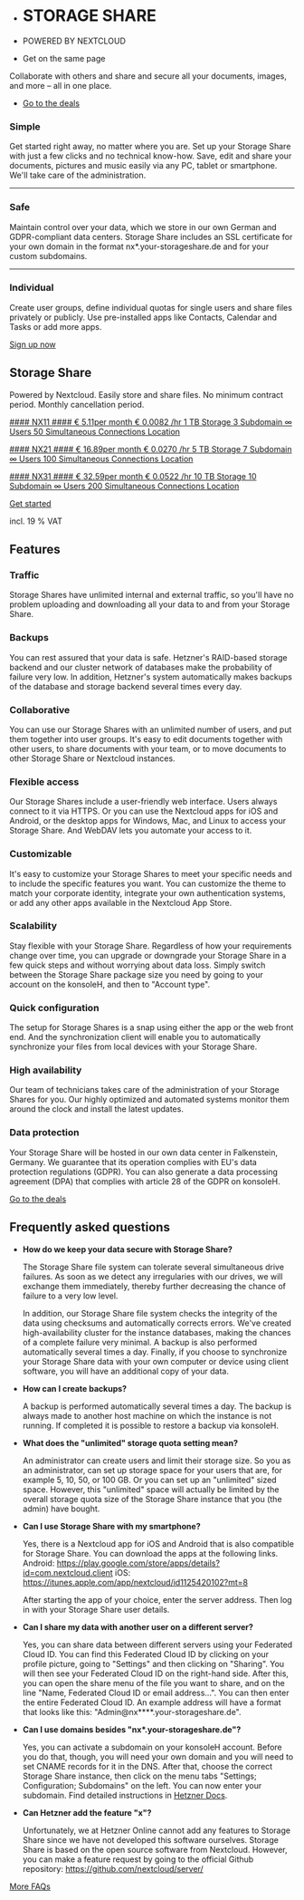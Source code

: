 * STORAGE SHARE
  ==========

* POWERED BY NEXTCLOUD
* Get on the same page

Collaborate with others and share and secure all your documents, images, and more – all in one place.

* [Go to the deals](https://www.hetzner.com/storage/storage-share/#pricing)

### Simple ###

Get started right away, no matter where you are. Set up your Storage Share with just a few clicks and no technical know-how. Save, edit and share your documents, pictures and music easily via any PC, tablet or smartphone. We'll take care of the administration.

---

### Safe ###

Maintain control over your data, which we store in our own German and GDPR-compliant data centers. Storage Share includes an SSL certificate for your own domain in the format nx\*.your-storageshare.de and for your custom subdomains.

---

### Individual ###

Create user groups, define individual quotas for single users and share files privately or publicly. Use pre-installed apps like Contacts, Calendar and Tasks or add more apps.

[Sign up now](https://konsoleh.hetzner.com/)

Storage Share
----------

Powered by Nextcloud. Easily store and share files.
No minimum contract period. Monthly cancellation period.

[#### NX11 #### € 5.11per month € 0.0082 /hr 1 TB Storage 3 Subdomain ∞ Users 50 Simultaneous Connections Location](https://konsoleh.hetzner.com/)

[#### NX21 #### € 16.89per month € 0.0270 /hr 5 TB Storage 7 Subdomain ∞ Users 100 Simultaneous Connections Location](https://konsoleh.hetzner.com/)

[#### NX31 #### € 32.59per month € 0.0522 /hr 10 TB Storage 10 Subdomain ∞ Users 200 Simultaneous Connections Location](https://konsoleh.hetzner.com/)

[Get started](https://konsoleh.hetzner.com/)

 incl. 19 % VAT

Features
----------

### Traffic ###

Storage Shares have unlimited internal and external traffic, so you'll have no problem uploading and downloading all your data to and from your Storage Share.

### Backups ###

You can rest assured that your data is safe. Hetzner's RAID-based storage backend and our cluster network of databases make the probability of failure very low. In addition, Hetzner's system automatically makes backups of the database and storage backend several times every day.

### Collaborative ###

You can use our Storage Shares with an unlimited number of users, and put them together into user groups. It's easy to edit documents together with other users, to share documents with your team, or to move documents to other Storage Share or Nextcloud instances.

### Flexible access ###

Our Storage Shares include a user-friendly web interface. Users always connect to it via HTTPS. Or you can use the Nextcloud apps for iOS and Android, or the desktop apps for Windows, Mac, and Linux to access your Storage Share. And WebDAV lets you automate your access to it.

### Customizable ###

It's easy to customize your Storage Shares to meet your specific needs and to include the specific features you want. You can customize the theme to match your corporate identity, integrate your own authentication systems, or add any other apps available in the Nextcloud App Store.

### Scalability ###

Stay flexible with your Storage Share. Regardless of how your requirements change over time, you can upgrade or downgrade your Storage Share in a few quick steps and without worrying about data loss. Simply switch between the Storage Share package size you need by going to your account on the konsoleH, and then to "Account type".

### Quick configuration ###

The setup for Storage Shares is a snap using either the app or the web front end. And the synchronization client will enable you to automatically synchronize your files from local devices with your Storage Share.

### High availability ###

Our team of technicians takes care of the administration of your Storage Shares for you. Our highly optimized and automated systems monitor them around the clock and install the latest updates.

### Data protection ###

Your Storage Share will be hosted in our own data center in Falkenstein, Germany. We guarantee that its operation complies with EU's data protection regulations (GDPR). You can also generate a data processing agreement (DPA) that complies with article 28 of the GDPR on konsoleH.

[Go to the deals](https://www.hetzner.com/storage/storage-share/#pricing)

Frequently asked questions
----------

* **How do we keep your data secure with Storage Share?**

  The Storage Share file system can tolerate several simultaneous drive failures. As soon as we detect any irregularies with our drives, we will exchange them immediately, thereby further decreasing the chance of failure to a very low level.

  In addition, our Storage Share file system checks the integrity of the data using checksums and automatically corrects errors. We've created high-availability cluster for the instance databases, making the chances of a complete failure very minimal. A backup is also performed automatically several times a day. Finally, if you choose to synchronize your Storage Share data with your own computer or device using client software, you will have an additional copy of your data.

* **How can I create backups?**

  A backup is performed automatically several times a day. The backup is always made to another host machine on which the instance is not running. If completed it is possible to restore a backup via konsoleH.

* **What does the "unlimited" storage quota setting mean?**

  An administrator can create users and limit their storage size. So you as an administrator, can set up storage space for your users that are, for example 5, 10, 50, or 100 GB. Or you can set up an "unlimited" sized space. However, this "unlimited" space will actually be limited by the overall storage quota size of the Storage Share instance that you (the admin) have bought.

* **Can I use Storage Share with my smartphone?**

  Yes, there is a Nextcloud app for iOS and Android that is also compatible for Storage Share. You can download the apps at the following links.
  Android: <https://play.google.com/store/apps/details?id=com.nextcloud.client>
  iOS: <https://itunes.apple.com/app/nextcloud/id1125420102?mt=8>

  After starting the app of your choice, enter the server address. Then log in with your Storage Share user details.

* **Can I share my data with another user on a different server?**

  Yes, you can share data between different servers using your Federated Cloud ID. You can find this Federated Cloud ID by clicking on your profile picture, going to "Settings" and then clicking on "Sharing". You will then see your Federated Cloud ID on the right-hand side. After this, you can open the share menu of the file you want to share, and on the line "Name, Federated Cloud ID or email address...". You can then enter the entire Federated Cloud ID. An example address will have a format that looks like this: "Admin@nx\*\*\*\*.your-storageshare.de".

* **Can I use domains besides "nx\*.your-storageshare.de"?**

  Yes, you can activate a subdomain on your konsoleH account. Before you do that, though, you will need your own domain and you will need to set CNAME records for it in the DNS. After that, choose the correct Storage Share instance, then click on the menu tabs "Settings; Configuration; Subdomains" on the left. You can now enter your subdomain. Find detailed instructions in [Hetzner Docs](https://docs.hetzner.com/konsoleh/storage-share/configuration/subdomain).

* **Can Hetzner add the feature "x"?**

  Unfortunately, we at Hetzner Online cannot add any features to Storage Share since we have not developed this software ourselves. Storage Share is based on the open source software from Nextcloud. However, you can make a feature request by going to the official Github repository: <https://github.com/nextcloud/server/>

[More FAQs](https://docs.hetzner.com/konsoleh/storage-share/)
